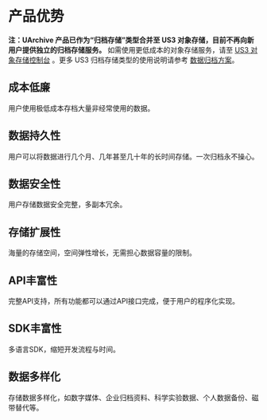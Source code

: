 # 产品优势

**注：UArchive 产品已作为“归档存储”类型合并至 US3 对象存储，目前不再向新用户提供独立的归档存储服务。**
如需使用更低成本的对象存储服务，请至 [US3 对象存储控制台](https://console.ucloud.cn/ufile/ufile) 。更多 US3 归档存储类型的使用说明请参考 [数据归档方案](https://docs.ucloud.cn/ufile/solutions/archive)。

## 成本低廉

用户使用极低成本存档大量非经常使用的数据。

## 数据持久性

用户可以将数据进行几个月、几年甚至几十年的长时间存储。一次归档永不操心。

## 数据安全性

用户存储数据安全完整，多副本冗余。

## 存储扩展性

海量的存储空间，空间弹性增长，无需担心数据容量的限制。

## API丰富性

完整API支持，所有功能都可以通过API接口完成，便于用户的程序化实现。

## SDK丰富性

多语言SDK，缩短开发流程与时间。

## 数据多样化

存储数据多样化，如数字媒体、企业归档资料、科学实验数据、个人数据备份、磁带替代等。
